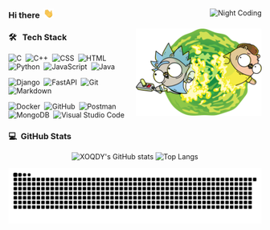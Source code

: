 <div>
  <img alt="Night Coding" src="https://gpvc.arturio.dev/XOQDY" align="right"/>
  <h3> Hi there &nbsp<img src = "https://raw.githubusercontent.com/XOQDY/XOQDY/main/assets/waving-hi.gif" width = 20px> </h3>
</div>

<img alt="Rick and Morty Gopher" src="https://raw.githubusercontent.com/XOQDY/XOQDY/main/assets/RickAndMorty.png" align="right" width=250px/>

### 🛠 &nbsp; Tech Stack

![C](https://img.shields.io/badge/-C-05122A?style=for-the-badge&logo=C&logoColor=A8B9CC)&nbsp;
![C++](https://img.shields.io/badge/-C++-05122A?style=for-the-badge&logo=C%2B%2B&logoColor=00599C)&nbsp;
![CSS](https://img.shields.io/badge/-CSS-05122A?style=for-the-badge&logo=CSS3&logoColor=1572B6)&nbsp;
![HTML](https://img.shields.io/badge/-HTML-05122A?style=for-the-badge&logo=HTML5)&nbsp;
![Python](https://img.shields.io/badge/-Python-05122A?style=for-the-badge&logo=python)&nbsp;
![JavaScript](https://img.shields.io/badge/-JavaScript-05122A?style=for-the-badge&logo=javascript)&nbsp;
![Java](https://img.shields.io/badge/-Java-05122A?style=for-the-badge&logo=Java&logoColor=FFA518)&nbsp;

![Django](https://img.shields.io/badge/-Django-05122A?style=for-the-badge&logo=django&logoColor=092E20)&nbsp;
![FastAPI](https://img.shields.io/badge/-FastAPI-05122A?style=for-the-badge&logo=fastapi)&nbsp;
![Git](https://img.shields.io/badge/-Git-05122A?style=for-the-badge&logo=git)&nbsp;
![Markdown](https://img.shields.io/badge/-Markdown-05122A?style=for-the-badge&logo=markdown)&nbsp;

![Docker](https://img.shields.io/badge/-Docker-05122A?style=for-the-badge&logo=docker)&nbsp;
![GitHub](https://img.shields.io/badge/-GitHub-05122A?style=for-the-badge&logo=github)&nbsp;
![Postman](https://img.shields.io/badge/-Postman-05122A?style=for-the-badge&logo=postman)&nbsp;
![MongoDB](https://img.shields.io/badge/-MongoDB-05122A?style=for-the-badge&logo=mongodb)&nbsp;
![Visual Studio Code](https://img.shields.io/badge/-Visual%20Studio%20Code-05122A?style=for-the-badge&logo=visual-studio-code&logoColor=007ACC)&nbsp;

### 💻 &nbsp;GitHub Stats

<p align="center">
  <picture>
    <source media="(prefers-color-scheme: dark)" srcset="https://github-readme-stats-xoqdy.vercel.app/api/?username=xoqdy&show_icons=true&include_all_commits=true&count_private=true&theme=github_dark_dimmed&hide_border=true&title_color=DC143C&icon_color=DC143C&text_color=FFFFFF">
    <source media="(prefers-color-scheme: light)" srcset="https://github-readme-stats-xoqdy.vercel.app/api?username=XOQDY&show_icons=true&theme=swift">
    <img alt="XOQDY's GitHub stats" src="https://github-readme-stats-xoqdy.vercel.app/api?username=XOQDY&show_icons=true" height="192">
  </picture>
  <picture>
    <source media="(prefers-color-scheme: dark)" srcset="https://github-readme-stats-xoqdy.vercel.app/api/top-langs/?username=XOQDY&langs_count=8&layout=compact&theme=github_dark_dimmed&hide_border=true&&title_color=DC143C&text_color=FFFFFF">
    <source media="(prefers-color-scheme: light)" srcset="https://github-readme-stats-xoqdy.vercel.app/api/top-langs/?username=XOQDY&layout=compact&theme=swift">
    <img alt="Top Langs" src="https://github-readme-stats-xoqdy.vercel.app/api/top-langs/?username=XOQDY&layout=compact" height="192px">
  </picture>
</p>

<picture>
  <source media="(prefers-color-scheme: dark)" srcset="https://raw.githubusercontent.com/XOQDY/XOQDY/snake-contribution/github-snake-dark.svg">
  <source media="(prefers-color-scheme: light)" srcset="https://raw.githubusercontent.com/XOQDY/XOQDY/snake-contribution/github-snake.svg">
  <img alt="github contribution grid snake animation" src="https://raw.githubusercontent.com/XOQDY/XOQDY/snake-contribution/github-snake.svg">
</picture>
